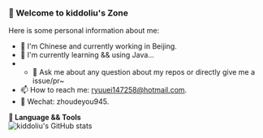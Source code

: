 ### 🚀 Welcome to kiddoliu's Zone

Here is some personal information about me:

- 🔭 I'm Chinese and currently working in Beijing.
- 📖 I'm currently learning && using Java...
- - 🌱 Ask me about any question about my repos or directly give me a issue/pr~
- 📫 How to reach me: ryuuei147258@hotmail.com.
- 💬 Wechat: zhoudeyou945.

**🔧 Language && Tools**  
![kiddoliu's GitHub stats](https://github-readme-stats.vercel.app/api?username=kiddoliu&hide=contribs,prs&theme=radical)

